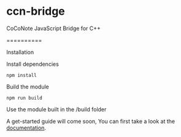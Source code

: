 ccn-bridge
==========

CoCoNote JavaScript Bridge for C++

==========

Installation

Install dependencies

    npm install

Build the module

    npm run build

Use the module built in the /build folder

A get-started guide will come soon,
You can first take a look at the [documentation](wiki/Documentation).
